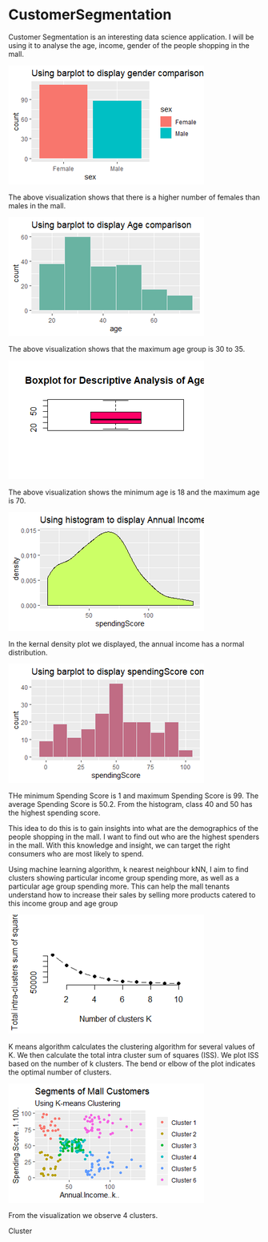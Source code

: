 # CustomerSegmentation

Customer Segmentation is an interesting data science application. I will be using it to analyse the age, income, gender of the people shopping in the mall.

![Alt text](RplotGender.png?raw=true "Title")

The above visualization shows that there is a higher number of females than males in the mall. 


![Alt text](RplotAge.png?raw=true "Title")

The above visualization shows that the maximum age group is 30 to 35. 

![Alt text](RplotBoxplotAge.png?raw=true "Title")

The above visualization shows the minimum age is 18 and the maximum age is 70.

![Alt text](RplotHistogramIncome.png?raw=true "Title")

In the kernal density plot we displayed, the annual income has a normal distribution.

![Alt text](RplotSpendingScore.png?raw=true "Title")

THe minimum Spending Score is 1 and maximum Spending Score is 99. The average Spending Score is 50.2. From the histogram, class 40 and 50 has the highest spending score.



This idea to do this is to gain insights into what are the demographics of the people shopping in the mall. I want to find out who are the highest spenders in the mall. With this knowledge and insight, we can target the right consumers who are most likely to spend.

Using machine learning algorithm, k nearest neighbour kNN, I aim to find clusters showing particular income group spending more, as well as a particular age group spending more. This can help the mall tenants understand how to increase their sales by selling more products catered to this income group and age group

![Alt text](RplotISS.png?raw=true "Title")

K means algorithm calculates the clustering algorithm for several values of K. We then calculate the total intra cluster sum of squares (ISS). We plot ISS based on the number of k clusters. The bend or elbow of the plot indicates the optimal number of clusters.

![Alt text](RplotKnn6.png?raw=true "Title")

From the visualization we observe 4 clusters.

Cluster   
